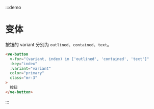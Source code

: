 :::demo
# 变体

按钮的 variant 分别为 `outlined`、`contained`、`text`。

```html
<ve-button
  v-for="(variant, index) in ['outlined', 'contained', 'text']"
  :key="index"
  :variant="variant"
  color="primary"
  class="mr-3"
>
  按钮
</ve-button>
```
:::